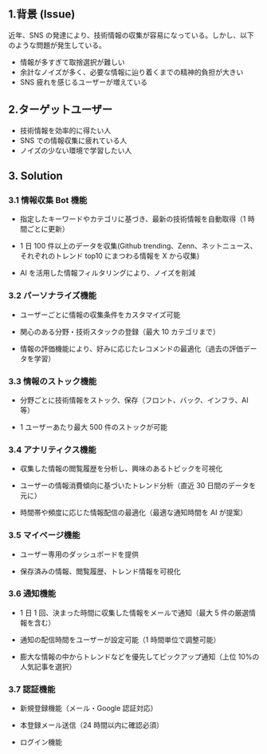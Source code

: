 ## 1.背景 (Issue)

近年、SNS の発達により、技術情報の収集が容易になっている。しかし、以下のような問題が発生している。

- 情報が多すぎて取捨選択が難しい
- 余計なノイズが多く、必要な情報に辿り着くまでの精神的負担が大きい
- SNS 疲れを感じるユーザーが増えている

## 2.ターゲットユーザー

- 技術情報を効率的に得たい人
- SNS での情報収集に疲れている人
- ノイズの少ない環境で学習したい人

## 3. Solution

### 3.1 情報収集 Bot 機能

- 指定したキーワードやカテゴリに基づき、最新の技術情報を自動取得（1 時間ごとに更新）

- 1 日 100 件以上のデータを収集(Github trending、Zenn、ネットニュース、それぞれのトレンド top10 にまつわる情報を X から収集)

- AI を活用した情報フィルタリングにより、ノイズを削減

### 3.2 パーソナライズ機能

- ユーザーごとに情報の収集条件をカスタマイズ可能

- 関心のある分野・技術スタックの登録（最大 10 カテゴリまで）

- 情報の評価機能により、好みに応じたレコメンドの最適化（過去の評価データを学習）

### 3.3 情報のストック機能

- 分野ごとに技術情報をストック、保存（フロント、バック、インフラ、AI 等）

- 1 ユーザーあたり最大 500 件のストックが可能

### 3.4 アナリティクス機能

- 収集した情報の閲覧履歴を分析し、興味のあるトピックを可視化

- ユーザーの情報消費傾向に基づいたトレンド分析（直近 30 日間のデータを元に）

- 時間帯や頻度に応じた情報配信の最適化（最適な通知時間を AI が提案）

### 3.5 マイページ機能

- ユーザー専用のダッシュボードを提供

- 保存済みの情報、閲覧履歴、トレンド情報を可視化

### 3.6 通知機能

- 1 日 1 回、決まった時間に収集した情報をメールで通知（最大 5 件の厳選情報を含む）

- 通知の配信時間をユーザーが設定可能（1 時間単位で調整可能）

- 膨大な情報の中からトレンドなどを優先してピックアップ通知（上位 10%の人気記事を選択）

### 3.7 認証機能

- 新規登録機能（メール・Google 認証対応）

- 本登録メール送信（24 時間以内に確認必須）

- ログイン機能
